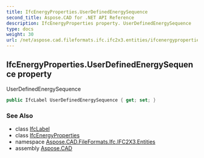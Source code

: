 ```yaml
---
title: IfcEnergyProperties.UserDefinedEnergySequence
second_title: Aspose.CAD for .NET API Reference
description: IfcEnergyProperties property. UserDefinedEnergySequence
type: docs
weight: 30
url: /net/aspose.cad.fileformats.ifc.ifc2x3.entities/ifcenergyproperties/userdefinedenergysequence/
---
```

## IfcEnergyProperties.UserDefinedEnergySequence property

UserDefinedEnergySequence

```csharp
public IfcLabel UserDefinedEnergySequence { get; set; }
```

### See Also

* class [IfcLabel](../../../aspose.cad.fileformats.ifc.ifc2x3.types/ifclabel/)
* class [IfcEnergyProperties](../)
* namespace [Aspose.CAD.FileFormats.Ifc.IFC2X3.Entities](../../ifcenergyproperties/)
* assembly [Aspose.CAD](../../../)


